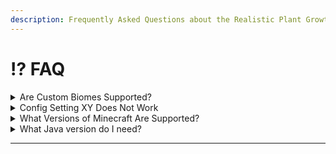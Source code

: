 ```yaml
---
description: Frequently Asked Questions about the Realistic Plant Growth Plugin.
---
```


# ⁉️ FAQ

<details>

<summary>Are Custom Biomes Supported?</summary>

No, custom biomes are not supported yet, but I plan to include this feature in the future.

</details>

<details>

<summary>Config Setting XY Does Not Work</summary>

1. Check and make sure you configure the setting as described in [config.yml.md](../guides/configuration/config.yml.md "mention").
2. Verify that this feature is implemented in the version you are using; sometimes there is a note indicating that the feature is not yet supported.
3. Ensure there are no syntax errors in the `config.yml` file. You can check the syntax with an [online YAML validation tool](https://www.yamllint.com/https://www.yamllint.com/).
4. Try to restart your server after making changes to the configuration.

</details>

<details>

<summary>What Versions of Minecraft Are Supported?</summary>

RealisticPlantGrowth supports Minecraft versions **1.20.1 and above**.&#x20;

Compatibility with other versions is not guaranteed.

</details>

<details>

<summary>What Java version do I need?</summary>

You need at least **Java 17** for this plugin. \
However, for Minecraft 1.21 and above, **Java 21** is required.

</details>

***
